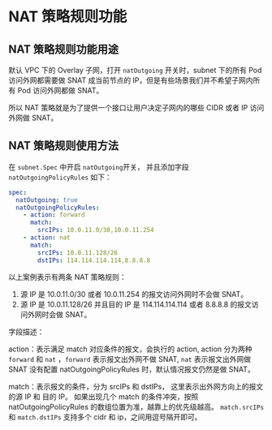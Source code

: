 # NAT 策略规则功能

## NAT 策略规则功能用途

默认 VPC 下的 Overlay 子网，打开 `natOutgoing` 开关时，subnet 下的所有 Pod 访问外网都需要做 SNAT 成当前节点的 IP，但是有些场景我们并不希望子网内所有 Pod 访问外网都做 SNAT。

所以 NAT 策略就是为了提供一个接口让用户决定子网内的哪些 CIDR 或者 IP 访问外网做 SNAT。

## NAT 策略规则使用方法

在 `subnet.Spec` 中开启 `natOutgoing`开关， 并且添加字段 `natOutgoingPolicyRules` 如下：

```yaml
spec:
  natOutgoing: true
  natOutgoingPolicyRules:
    - action: forward
      match:
        srcIPs: 10.0.11.0/30,10.0.11.254
    - action: nat
      match:
        srcIPs: 10.0.11.128/26
        dstIPs: 114.114.114.114,8.8.8.8
```

以上案例表示有两条 NAT 策略规则：

1. 源 IP 是 10.0.11.0/30 或者 10.0.11.254  的报文访问外网时不会做 SNAT。
2. 源 IP 是 10.0.11.128/26 并且目的 IP 是 114.114.114.114 或者 8.8.8.8 的报文访问外网时会做 SNAT。


字段描述：

action：表示满足 match 对应条件的报文，会执行的 action, action 分为两种 `forward` 和 `nat` ，`forward` 表示报文出外网不做 SNAT, `nat` 表示报文出外网做 SNAT
没有配置 natOutgoingPolicyRules 时，默认情况报文仍然是做 SNAT。

match：表示报文的条件，分为 srcIPs 和 dstIPs， 这里表示出外网方向上的报文的源 IP 和 目的 IP。 如果出现几个 match 的条件冲突，按照 natOutgoingPolicyRules 的数组位置为准，越靠上的优先级越高。 
`match.srcIPs` 和 `match.dstIPs` 支持多个 cidr 和 ip，之间用逗号隔开即可。
